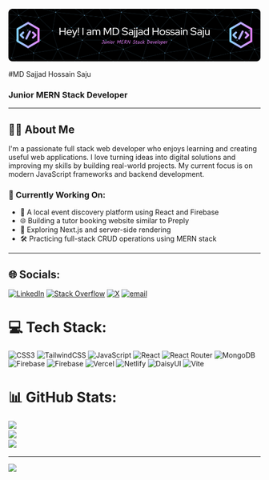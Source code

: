 <!-- Banner Image -->
![Header](./github-header-image.png)


<!-- Name and Designation -->
#MD Sajjad Hossain Saju  
### Junior MERN Stack Developer  

---

## 🧑‍💼 About Me

I'm a passionate full stack web developer who enjoys learning and creating useful web applications. I love turning ideas into digital solutions and improving my skills by building real-world projects. My current focus is on modern JavaScript frameworks and backend development.

### 🔭 Currently Working On:
- 🚀 A local event discovery platform using React and Firebase  
- 🌐 Building a tutor booking website similar to Preply  
- 🌱 Exploring Next.js and server-side rendering  
- 🛠 Practicing full-stack CRUD operations using MERN stack  

---



## 🌐 Socials:
[![LinkedIn](https://img.shields.io/badge/LinkedIn-%230077B5.svg?logo=linkedin&logoColor=white)](https://linkedin.com/in/sajjadsaju) [![Stack Overflow](https://img.shields.io/badge/-Stackoverflow-FE7A16?logo=stack-overflow&logoColor=white)](https://stackoverflow.com/users/29590402) [![X](https://img.shields.io/badge/X-black.svg?logo=X&logoColor=white)](https://x.com/sajjadsajux) [![email](https://img.shields.io/badge/Email-D14836?logo=gmail&logoColor=white)](mailto:sajjadhossainsajux@gmail.com) 

# 💻 Tech Stack:
![CSS3](https://img.shields.io/badge/css3-%231572B6.svg?style=plastic&logo=css3&logoColor=white) ![TailwindCSS](https://img.shields.io/badge/tailwindcss-%2338B2AC.svg?style=plastic&logo=tailwind-css&logoColor=white) ![JavaScript](https://img.shields.io/badge/javascript-%23323330.svg?style=plastic&logo=javascript&logoColor=%23F7DF1E) ![React](https://img.shields.io/badge/react-%2320232a.svg?style=plastic&logo=react&logoColor=%2361DAFB) ![React Router](https://img.shields.io/badge/React_Router-CA4245?style=plastic&logo=react-router&logoColor=white) ![MongoDB](https://img.shields.io/badge/MongoDB-%234ea94b.svg?style=plastic&logo=mongodb&logoColor=white) ![Firebase](https://img.shields.io/badge/firebase-a08021?style=plastic&logo=firebase&logoColor=ffcd34) ![Firebase](https://img.shields.io/badge/firebase-%23039BE5.svg?style=plastic&logo=firebase) ![Vercel](https://img.shields.io/badge/vercel-%23000000.svg?style=plastic&logo=vercel&logoColor=white) ![Netlify](https://img.shields.io/badge/netlify-%23000000.svg?style=plastic&logo=netlify&logoColor=#00C7B7) ![DaisyUI](https://img.shields.io/badge/daisyui-5A0EF8?style=plastic&logo=daisyui&logoColor=white) ![Vite](https://img.shields.io/badge/vite-%23646CFF.svg?style=plastic&logo=vite&logoColor=white)
# 📊 GitHub Stats:
![](https://github-readme-stats.vercel.app/api?username=sajjadsajux&theme=default_repocard&hide_border=false&include_all_commits=false&count_private=false)<br/>
![](https://nirzak-streak-stats.vercel.app/?user=sajjadsajux&theme=default_repocard&hide_border=false)<br/>
![](https://github-readme-stats.vercel.app/api/top-langs/?username=sajjadsajux&theme=default_repocard&hide_border=false&include_all_commits=false&count_private=false&layout=compact)

---
[![](https://visitcount.itsvg.in/api?id=sajjadsajux&icon=0&color=0)](https://visitcount.itsvg.in)

<!-- Proudly created with GPRM ( https://gprm.itsvg.in ) -->
